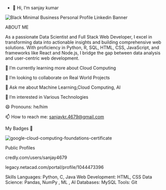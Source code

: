 - 👋 Hi, I’m sanjay kumar
  
![Black Minimal Business Personal Profile Linkedin Banner](https://github.com/user-attachments/assets/fedce044-03f0-4c4b-ac44-1943950a74c2)

ABOUT ME 

As a passionate Data Scientist and Full Stack Web Developer, I excel in transforming data into actionable insights and building comprehensive web solutions. With proficiency in Python, R, SQL, HTML, CSS, JavaScript, and frameworks like React and Node.js, I bridge the gap between data analysis and user-centric web development.

🌱 I’m currently learning more about Cloud Computing

👯 I’m looking to collaborate on Real World Projects

💬 Ask me about Machine Learning,Cloud Computing, AI

👀 I’m interested in Various Technologies 

😄 Pronouns: he/him

📫 How to reach me: sanjaykr.4679@gmail.com

My Badges 🏅

![[google-cloud-computing-foundations-certificate](https://www.credly.com/badges/ca6d7c3a-a10f-4120-a073-ec86906cf36d/public_url)](https://github.com/user-attachments/assets/fedc7795-cb8d-4101-8daa-2d4ffafe39fe)

Public Profiles

credly.com/users/sanjay4679

legacy.netacad.com/portal/profile/1044473396

Skills
Languages: Python, C, Java
Web Development: HTML, CSS
Data Science: Pandas, NumPy , ML , AI
Databases: MySQL
Tools: Git
<!---
ds4679/ds4679 is a ✨ special ✨ repository because its `README.md` (this file) appears on your GitHub profile.
You can click the Preview link to take a look at your changes.
--->
